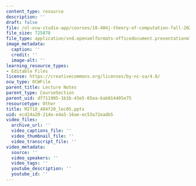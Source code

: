 ```yaml
---
content_type: resource
description: ''
draft: false
file: /ol-ocw-studio-app/courses/18-404j-theory-of-computation-fall-2020/ecd24a20214ee4a516aeec53a72eadb5_MIT18_404f20_lec5.pptx
file_size: 725878
file_type: application/vnd.openxmlformats-officedocument.presentationml.presentation
image_metadata:
  caption: ''
  credit: ''
  image-alt: ''
learning_resource_types:
- Editable Files
license: https://creativecommons.org/licenses/by-nc-sa/4.0/
ocw_type: OCWFile
parent_title: Lecture Notes
parent_type: CourseSection
parent_uid: df711905-1b1b-43e5-65ea-6ab014405e75
resourcetype: Other
title: MIT18_404f20_lec05.pptx
uid: ecd24a20-214e-e4a5-16ae-ec53a72eadb5
video_files:
  archive_url: ''
  video_captions_file: ''
  video_thumbnail_file: ''
  video_transcript_file: ''
video_metadata:
  source: ''
  video_speakers: ''
  video_tags: ''
  youtube_description: ''
  youtube_id: ''
---
```

